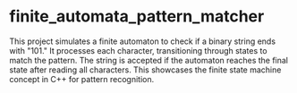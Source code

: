 # finite_automata_pattern_matcher
This project simulates a finite automaton to check if a binary string ends with "101." It processes each character, transitioning through states to match the pattern. The string is accepted if the automaton reaches the final state after reading all characters. This showcases the finite state machine concept in C++ for pattern recognition.
